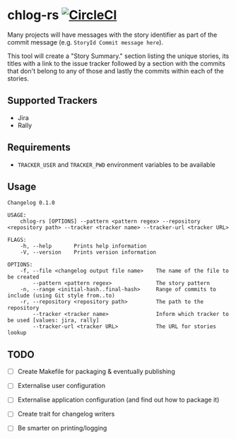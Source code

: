 # chlog-rs [![CircleCI](https://circleci.com/gh/rafasf/chlog-rs.svg?style=svg)](https://circleci.com/gh/rafasf/chlog-rs)

Many projects will have messages with the story identifier as part of the commit
message (e.g. `StoryId Commit message here`).

This tool will create a "Story Summary." section listing the unique stories, its
titles with a link to the issue tracker followed by a section with the commits
that don't belong to any of those and lastly the commits within each of the
stories.

## Supported Trackers

* Jira
* Rally

## Requirements

* `TRACKER_USER` and `TRACKER_PWD` environment variables to be available

## Usage

```
Changelog 0.1.0

USAGE:
    chlog-rs [OPTIONS] --pattern <pattern regex> --repository <repository path> --tracker <tracker name> --tracker-url <tracker URL>

FLAGS:
    -h, --help       Prints help information
    -V, --version    Prints version information

OPTIONS:
    -f, --file <changelog output file name>    The name of the file to be created
        --pattern <pattern regex>              The story pattern
    -n, --range <initial-hash..final-hash>     Range of commits to include (using Git style from..to)
    -r, --repository <repository path>         The path to the repository
        --tracker <tracker name>               Inform which tracker to be used [values: jira, rally]
        --tracker-url <tracker URL>            The URL for stories lookup
```

## TODO

* [ ] Create Makefile for packaging & eventually publishing
* [ ] Externalise user configuration
* [ ] Externalise application configuration (and find out how to package it)
* [ ] Create trait for changelog writers
* [ ] Be smarter on printing/logging

